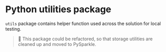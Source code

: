 # Python utilities package

`utils` package contains helper function used across the solution for local testing.

> 📝 This package could be refactored, so that storage utilities are cleaned up and moved to
> PySparkle.
